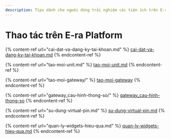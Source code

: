 ```yaml
---
description: Tips dành cho người dùng trải nghiệm các tiện ích trên E-ra Platform
---
```


# Thao tác trên E-ra Platform

{% content-ref url="cai-dat-va-dang-ky-tai-khoan.md" %}
[cai-dat-va-dang-ky-tai-khoan.md](cai-dat-va-dang-ky-tai-khoan.md)
{% endcontent-ref %}

{% content-ref url="tao-moi-unit.md" %}
[tao-moi-unit.md](tao-moi-unit.md)
{% endcontent-ref %}

{% content-ref url="tao-moi-gateway/" %}
[tao-moi-gateway](tao-moi-gateway/)
{% endcontent-ref %}

{% content-ref url="gateway_cau-hinh-thong-so/" %}
[gateway\_cau-hinh-thong-so](gateway\_cau-hinh-thong-so/)
{% endcontent-ref %}

{% content-ref url="su-dung-virtual-pin.md" %}
[su-dung-virtual-pin.md](su-dung-virtual-pin.md)
{% endcontent-ref %}

{% content-ref url="quan-ly-widgets-hieu-qua.md" %}
[quan-ly-widgets-hieu-qua.md](quan-ly-widgets-hieu-qua.md)
{% endcontent-ref %}
